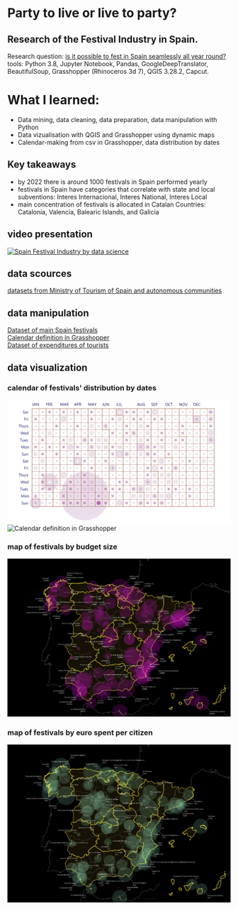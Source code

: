 # Party to live or live to party?
## Research of the Festival Industry in Spain.</br>
Research question: [is it possible to fest in Spain seamlessly all year round?](https://blog.iaac.net/party-to-live-or-live-to-party/)</br>
tools: Python 3.8, Jupyter Notebook, Pandas, GoogleDeepTranslator, BeautifulSoup, Grasshopper (Rhinoceros 3d 7), QGIS 3.28.2, Capcut.</br>
# What I learned: 
- Data mining, data cleaning, data preparation, data manipulation with Python
- Data vizualisation with QGIS and Grasshopper using dynamic maps
- Calendar-making from csv in Grasshopper, data distribution by dates
## Key takeaways
- by 2022 there is around 1000 festivals in Spain performed yearly
- festivals in Spain have categories that correlate with state and local subventions: Interes Internacional, Interes National, Interes Local
- main concentration of festivals is allocated in Catalan Countries: Catalonia, Valencia, Balearic Islands, and Galicia
## video presentation
[![Spain Festival Industry by data science](https://img.youtube.com/vi/ZXprI2yhKzI/0.jpg)](https://www.youtube.com/watch?v=ZXprI2yhKzI)
## data scources
[datasets from Ministry of Tourism of Spain and autonomous communities](https://github.com/bablowsky/Research_of_Spain_Festivals/tree/main/Storytelling_SRC)
## data manipulation
[Dataset of main Spain festivals](fiestas.csv)</br>
[Calendar definition in Grasshopper](storytelling_cal.gh)</br>
[Dataset of expenditures of tourists](g_touristos%20expenditures.csv)

## data visualization
### calendar of festivals' distribution by dates
![Alt text](visuals/calendar_fin_true.jpg?raw=true "Title")
![Calendar definition in Grasshopper](visuals/calendar_def.png)
### map of festivals by budget size
![Alt text](visuals/allfest_budget.jpg)
### map of festivals by euro spent per citizen
![Alt text](visuals/allfest_euro_per_cit.jpg)
